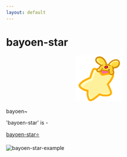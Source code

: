 ```yaml
---
layout: default
---
```


# bayoen-star

<p align="center">   
   <img src="/bayoen-star/dailycarbuncle_kirbuncle.png" width="25%" hspace="10"/>
</p>

bayoen~

'bayoen-star' is -

<a href="{{ site.star_url }}" class="btn">bayoen-star⭐</a>

![bayoen-star-example](/bayoen-star-example.png#center)



<!-- <a name="Korean"> </a>
# 한국어
Text can be **bold**, _italic_, or ~~strikethrough~~.

This is a normal paragraph following a header. GitHub is a code hosting platform for version control and collaboration. It lets you and others work together on projects from anywhere.

<a name="English"> </a>
# English

This is a normal paragraph following a header. GitHub is a code hosting platform for version control and collaboration. It lets you and others work together on projects from anywhere.

<a name="Japanese"> </a>
# 日本語

[Link to another page](./another-page.html). -->